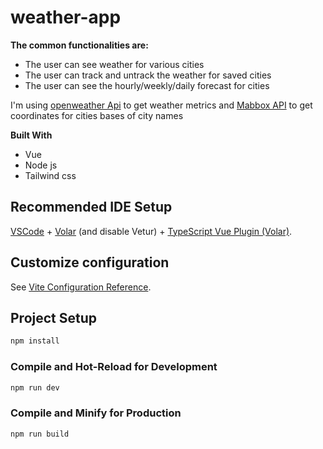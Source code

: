 # weather-app

**The common functionalities are:**
* The user can see weather for various cities
* The user can track and untrack the weather for saved cities
* The user can see the hourly/weekly/daily forecast for cities

I'm using [openweather Api](url) to get weather metrics and [Mabbox API](url) to get coordinates for cities bases of city names

**Built With**
* Vue
* Node js
* Tailwind css

## Recommended IDE Setup

[VSCode](https://code.visualstudio.com/) + [Volar](https://marketplace.visualstudio.com/items?itemName=Vue.volar) (and disable Vetur) + [TypeScript Vue Plugin (Volar)](https://marketplace.visualstudio.com/items?itemName=Vue.vscode-typescript-vue-plugin).

## Customize configuration

See [Vite Configuration Reference](https://vitejs.dev/config/).

## Project Setup

```sh
npm install
```

### Compile and Hot-Reload for Development

```sh
npm run dev
```

### Compile and Minify for Production

```sh
npm run build
```

